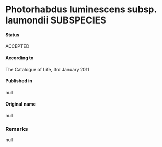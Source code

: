 # Photorhabdus luminescens subsp. laumondii SUBSPECIES

#### Status
ACCEPTED

#### According to
The Catalogue of Life, 3rd January 2011

#### Published in
null

#### Original name
null

### Remarks
null